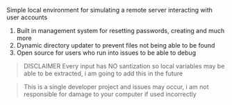 Simple local environment for simulating a remote server interacting with user accounts

 1) Built in management system for resetting passwords, creating and much more
 2) Dynamic directory updater to prevent files not being able to be found
 3) Open source for users who run into issues to be able to debug


 > DISCLAIMER
> Every input has NO santization so local variables may be able to be extracted, i am going to add this in the future

> This is a single developer project and issues may occur, i am not responsible for damage to your computer if used incorrectly
